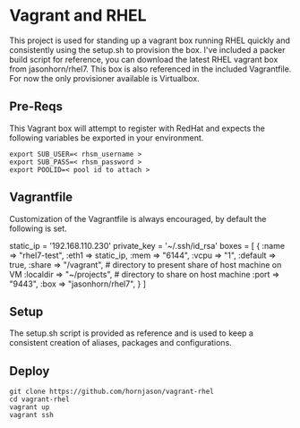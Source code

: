 # Vagrant and RHEL
This project is used for standing up a vagrant box running RHEL  quickly and consistently using the setup.sh to provision the box.  I've included a packer build script for reference,  you can download the latest RHEL vagrant box from jasonhorn/rhel7.  This box is also referenced in the included Vagrantfile.  For now the only provisioner available is Virtualbox.

## Pre-Reqs
This Vagrant box will attempt to register with RedHat and expects the following variables be exported in your environment.
```
export SUB_USER=< rhsm_username >
export SUB_PASS=< rhsm_password >
export POOLID=< pool id to attach >
```
## Vagrantfile
Customization of the Vagrantfile is always encouraged,  by default the following is set.
 
static_ip = '192.168.110.230'
private_key = '~/.ssh/id_rsa'
boxes = [
{
:name => "rhel7-test",
:eth1 => static_ip,
:mem => "6144",
:vcpu => "1",
:default => true,
:share => "/vagrant",         # directory to present share of host machine on VM
:localdir => "~/projects",  # directory to share on host machine
:port => "9443",
:box => "jasonhorn/rhel7",
}
]

## Setup 
The setup.sh script is provided as reference and is used to keep a consistent creation of aliases, packages and configurations.

## Deploy
```
git clone https://github.com/hornjason/vagrant-rhel
cd vagrant-rhel
vagrant up
vagrant ssh
```
